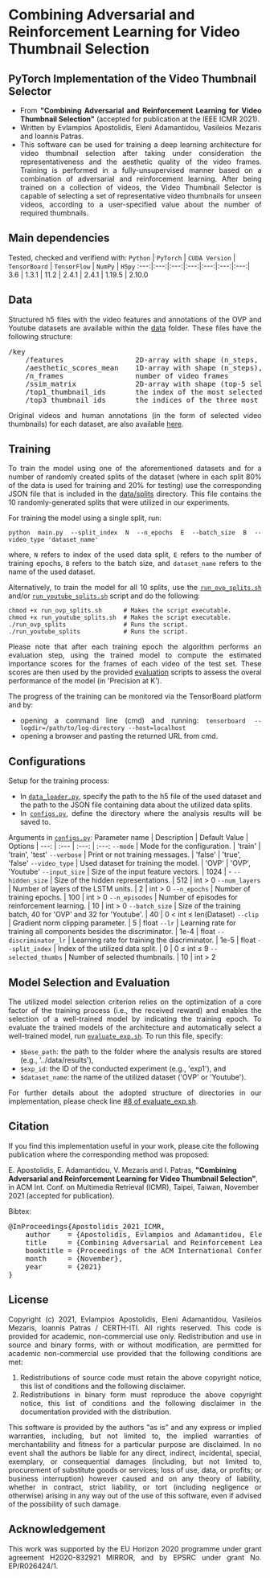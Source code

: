 # Combining Adversarial and Reinforcement Learning for Video Thumbnail Selection

## PyTorch Implementation of the Video Thumbnail Selector
<div align="justify">

- From **"Combining Adversarial and Reinforcement Learning for Video Thumbnail Selection"** (accepted for publication at the IEEE ICMR 2021).
- Written by Evlampios Apostolidis, Eleni Adamantidou, Vasileios Mezaris and Ioannis Patras.
- This software can be used for training a deep learning architecture for video thumbnail selection after taking under consideration the representativeness and the aesthetic quality of the video frames. Training is performed in a fully-unsupervised manner based on a combination of adversarial and reinforcement learning. After being trained on a collection of videos, the Video Thumbnail Selector is capable of selecting a set of representative video thumbnails for unseen videos, according to a user-specified value about the number of required thumbnails. </div>

## Main dependencies
Tested, checked and verifiend with:
`Python` | `PyTorch` | `CUDA Version` | `TensorBoard` | `TensorFlow` | `NumPy` | `H5py`
:---:|:---:|:---:|:---:|:---:|:---:|:---:|
3.6 | 1.3.1 | 11.2 | 2.4.1 | 2.4.1 | 1.19.5 | 2.10.0

## Data
<div align="justify">

Structured h5 files with the video features and annotations of the OVP and Youtube datasets are available within the [data](https://github.com/e-apostolidis/Video_Thumbnail_Selector/tree/master/data) folder. These files have the following structure:
<pre>
/key
    /features                 2D-array with shape (n_steps, feature-dimension), feature vectors representing the content of the video frames; extracted from the pool5 layer of a GoogleNet trained on the ImageNet dataset
    /aesthetic_scores_mean    1D-array with shape (n_steps), scores representing the aesthetic quality of the video frames; computed as the softmax of the values in the final layer of a model of a [Fully Convolutional Network](https://github.com/bmezaris/fully_convolutional_networks) trained on the AVA dataset
    /n_frames                 number of video frames
    /ssim_matrix              2D-array with shape (top-5 selected thumbs, n_frames), the structural similarity scores between each of the five most selected thumbnails by the human annotators (in order to support evaluation using 'Precision at 5') and the entire frame sequence; computed using the [structural_similarity function](https://scikit-image.org/docs/dev/api/skimage.metrics.html#skimage.metrics.structural_similarity) of Python
    /top1_thumbnail_ids       the index of the most selected thumbnail by the human annotators (can be more than one if they exist more than one key-frames with the same ranking according to the number of selections made by the human annotators)
    /top3_thumbnail_ids       the indices of the three most selected thumbnails by the human annotators (can be more than three if they exist more than three key-frames with the same ranking according to the number of selections made by the human annotators)
</pre>
Original videos and human annotations (in the form of selected video thumbnails) for each dataset, are also available [here](https://sites.google.com/site/vsummsite/download). </div>

## Training
<div align="justify">

To train the model using one of the aforementioned datasets and for a number of randomly created splits of the dataset (where in each split 80% of the data is used for training and 20% for testing) use the corresponding JSON file that is included in the [data/splits](https://github.com/e-apostolidis/Video_Thumbnail_Selector/tree/master/data/splits) directory. This file contains the 10 randomly-generated splits that were utilized in our experiments.

For training the model using a single split, run:
```shell-script
python main.py --split_index N --n_epochs E --batch_size B --video_type 'dataset_name'
```
where, `N` refers to index of the used data split, `E` refers to the number of training epochs, `B` refers to the batch size, and `dataset_name` refers to the name of the used dataset.

Alternatively, to train the model for all 10 splits, use the [`run_ovp_splits.sh`](https://github.com/e-apostolidis/Video_Thumbnail_Selector/blob/master/model/run_ovp_splits.sh) and/or [`run_youtube_splits.sh`](https://github.com/e-apostolidis/Video_Thumbnail_Selector/blob/master/model/run_youtube_splits.sh) script and do the following:
```shell-script
chmod +x run_ovp_splits.sh    	# Makes the script executable.
chmod +x run_youtube_splits.sh  # Makes the script executable.
./run_ovp_splits                # Runs the script. 
./run_youtube_splits            # Runs the script.  
```
Please note that after each training epoch the algorithm performs an evaluation step, using the trained model to compute the estimated importance scores for the frames of each video of the test set. These scores are then used by the provided [evaluation](https://github.com/e-apostolidis/Video_Thumbnail_Selector/tree/master/evaluation) scripts to assess the overal performance of the model (in 'Precision at K').

The progress of the training can be monitored via the TensorBoard platform and by:
- opening a command line (cmd) and running: `tensorboard --logdir=/path/to/log-directory --host=localhost`
- opening a browser and pasting the returned URL from cmd. </div>

## Configurations
<div align="justify">

Setup for the training process:
 - In [`data_loader.py`](https://github.com/e-apostolidis/Video_Thumbnail_Selector/blob/master/model/data_loader.py), specify the path to the h5 file of the used dataset and the path to the JSON file containing data about the utilized data splits.
 - In [`configs.py`](https://github.com/e-apostolidis/Video_Thumbnail_Selector/blob/master/model/configs.py), define the directory where the analysis results will be saved to. </div>
   
Arguments in [`configs.py`](https://github.com/e-apostolidis/Video_Thumbnail_Selector/blob/master/model/configs.py): 
Parameter name | Description | Default Value | Options
| ---: | :--- | :---: | :---:
`--mode` | Mode for the configuration. | 'train' | 'train', 'test'
`--verbose` | Print or not training messages. | 'false' | 'true', 'false'
`--video_type` | Used dataset for training the model. | 'OVP' | 'OVP', 'Youtube'
`--input_size` | Size of the input feature vectors. | 1024 | -
`--hidden_size` | Size of the hidden representations. | 512 | int > 0
`--num_layers` | Number of layers of the LSTM units. | 2 | int > 0
`--n_epochs` | Number of training epochs. | 100 | int > 0
`--n_episodes` | Number of episodes for reinforcement learning. | 10 | int > 0
`--batch_size` | Size of the training batch, 40 for 'OVP' and 32 for 'Youtube'. | 40 | 0 < int ≤ len(Dataset)
`--clip` | Gradient norm clipping parameter. | 5 | float 
`--lr` | Learning rate for training all components besides the discriminator. | 1e-4 | float
`--discriminator_lr` | Learning rate for training the discriminator. | 1e-5 | float
`--split_index` | Index of the utilized data split. | 0 | 0 ≤ int ≤ 9
`--selected_thumbs` | Number of selected thumbnails. | 10 | int > 2

## Model Selection and Evaluation 
<div align="justify">

The utilized model selection criterion relies on the optimization of a core factor of the training process (i.e., the received reward) and enables the selection of a well-trained model by indicating the training epoch. To evaluate the trained models of the architecture and automatically select a well-trained model, run [`evaluate_exp.sh`](https://github.com/e-apostolidis/Video_Thumbnail_Selector/blob/master/evaluation/evaluate_exp.sh). To run this file, specify:
 - `$base_path`: the path to the folder where the analysis results are stored (e.g., '../data/results'),
 - `$exp_id`: the ID of the conducted experiment (e.g., 'exp1'), and
 - `$dataset_name`: the name of the utilized dataset ('OVP' or 'Youtube').

For further details about the adopted structure of directories in our implementation, please check line [#8 of evaluate_exp.sh](https://github.com/e-apostolidis/Video_Thumbnail_Selector/blob/master/evaluation/evaluate_exp.sh#L8). </div>

## Citation
If you find this implementation useful in your work, please cite the following publication where the corresponding method was proposed:

E. Apostolidis, E. Adamantidou, V. Mezaris and I. Patras, **"Combining Adversarial and Reinforcement Learning for Video Thumbnail Selection"**, in ACM Int. Conf. on Multimedia Retrieval (ICMR), Taipei, Taiwan, November 2021 (accepted for publication).

Bibtex:
<pre>
@InProceedings{Apostolidis_2021_ICMR,
    author    = {Apostolidis, Evlampios and Adamantidou, Eleni and Mezaris, Vasileios and Patras, Ioannis},
    title     = {Combining Adversarial and Reinforcement Learning for Video Thumbnail Selection},
    booktitle = {Proceedings of the ACM International Conference on Multimedia Retrieval (ICMR)},
    month     = {November},
    year      = {2021}
}
</pre>

## License
<div align="justify">
Copyright (c) 2021, Evlampios Apostolidis, Eleni Adamantidou, Vasileios Mezaris, Ioannis Patras / CERTH-ITI. All rights reserved. This code is provided for academic, non-commercial use only. Redistribution and use in source and binary forms, with or without modification, are permitted for academic non-commercial use provided that the following conditions are met:

1. Redistributions of source code must retain the above copyright notice, this list of conditions and the following disclaimer.
2. Redistributions in binary form must reproduce the above copyright notice, this list of conditions and the following disclaimer in the documentation provided with the distribution.

This software is provided by the authors "as is" and any express or implied warranties, including, but not limited to, the implied warranties of merchantability and fitness for a particular purpose are disclaimed. In no event shall the authors be liable for any direct, indirect, incidental, special, exemplary, or consequential damages (including, but not limited to, procurement of substitute goods or services; loss of use, data, or profits; or business interruption) however caused and on any theory of liability, whether in contract, strict liability, or tort (including negligence or otherwise) arising in any way out of the use of this software, even if advised of the possibility of such damage.
</div>

## Acknowledgement
<div align="justify"> This work was supported by the EU Horizon 2020 programme under grant agreement H2020-832921 MIRROR, and by EPSRC under grant No. EP/R026424/1. </div>
